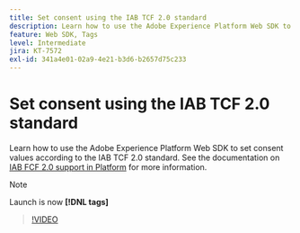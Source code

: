 ```yaml
---
title: Set consent using the IAB TCF 2.0 standard
description: Learn how to use the Adobe Experience Platform Web SDK to set consent values according to the IAB TCF 2.0 standard.
feature: Web SDK, Tags
level: Intermediate
jira: KT-7572
exl-id: 341a4e01-02a9-4e21-b3d6-b2657d75c233
---
```

# Set consent using the IAB TCF 2.0 standard

Learn how to use the Adobe Experience Platform Web SDK to set consent values according to the IAB TCF 2.0 standard. See the documentation on [IAB FCF 2.0 support in Platform](https://experienceleague.adobe.com/docs/experience-platform/landing/governance-privacy-security/consent/iab/overview.html) for more information.

>[!NOTE]
>
> Launch is now **[!DNL tags]**

>[!VIDEO](https://video.tv.adobe.com/v/332695/?learn=on)
